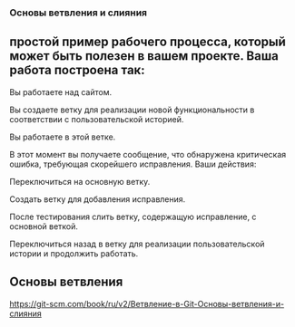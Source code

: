 ### Основы ветвления и слияния

## простой пример рабочего процесса, который может быть полезен в вашем проекте. Ваша работа построена так:

Вы работаете над сайтом.

Вы создаете ветку для реализации новой функциональности в соответствии с пользовательской историей.

Вы работаете в этой ветке.

В этот момент вы получаете сообщение, что обнаружена критическая ошибка, требующая скорейшего исправления. Ваши действия:

Переключиться на основную ветку.

Создать ветку для добавления исправления.

После тестирования слить ветку, содержащую исправление, с основной веткой.

Переключиться назад в ветку для реализации пользовательской истории и продолжить работать.

## Основы ветвления
https://git-scm.com/book/ru/v2/Ветвление-в-Git-Основы-ветвления-и-слияния